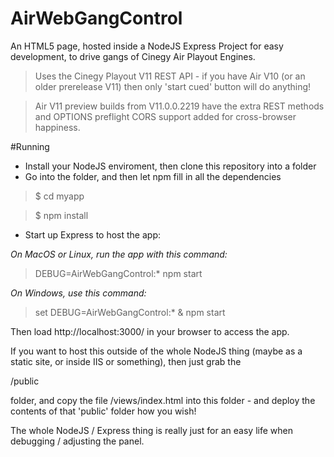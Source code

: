 # AirWebGangControl
An HTML5 page, hosted inside a NodeJS Express Project for easy development, to drive gangs of Cinegy Air Playout Engines.

>Uses the Cinegy Playout V11 REST API - if you have Air V10 (or an older prerelease V11) then only 'start cued' button will do anything!

>Air V11 preview builds from V11.0.0.2219 have the extra REST methods and OPTIONS preflight CORS support added for cross-browser happiness.

#Running

* Install your NodeJS enviroment, then clone this repository into a folder
* Go into the folder, and then let npm fill in all the dependencies

>$ cd myapp

>$ npm install

* Start up Express to host the app:

_On MacOS or Linux, run the app with this command:_

> DEBUG=AirWebGangControl:* npm start

_On Windows, use this command:_

> set DEBUG=AirWebGangControl:* & npm start

Then load http://localhost:3000/ in your browser to access the app.

If you want to host this outside of the whole NodeJS thing (maybe as a static site, or inside IIS or something), then just grab the

/public 

folder, and copy the file /views/index.html into this folder - and deploy the contents of that 'public' folder how you wish!

The whole NodeJS / Express thing is really just for an easy life when debugging / adjusting the panel.